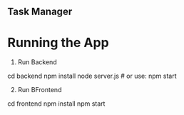
## Task Manager

# Running the App

1. Run Backend

cd backend
npm install
node server.js   # or use: npm start

2. Run BFrontend 

cd frontend 
npm install
npm start
